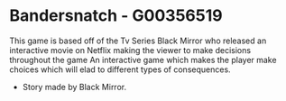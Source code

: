 # Bandersnatch - G00356519
This game is based off of the Tv Series Black Mirror who released an interactive movie on Netflix making the viewer to make decisions throughout the game
An interactive game which makes the player make choices which will elad to different types of consequences.

* Story made by Black Mirror.



